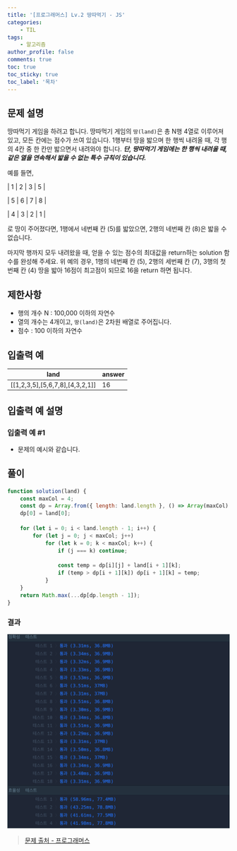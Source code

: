 ```yaml
---
title: '[프로그래머스] Lv.2 땅따먹기 - JS'
categories:
    - TIL
tags:
    - 알고리즘
author_profile: false
comments: true
toc: true
toc_sticky: true
toc_label: '목차'
---
```


## 문제 설명

땅따먹기 게임을 하려고 합니다. 땅따먹기 게임의 `땅(land)`은 총 N행 4열로 이루어져 있고, 모든 칸에는 점수가 쓰여 있습니다. 1행부터 땅을 밟으며 한 행씩 내려올 때, 각 행의 4칸 중 한 칸만 밟으면서 내려와야 합니다. **_단, 땅따먹기 게임에는 한 행씩 내려올 때, 같은 열을 연속해서 밟을 수 없는 특수 규칙이 있습니다._**

예를 들면,

| 1 | 2 | 3 | 5 |

| 5 | 6 | 7 | 8 |

| 4 | 3 | 2 | 1 |

로 땅이 주어졌다면, 1행에서 네번째 칸 (5)를 밟았으면, 2행의 네번째 칸 (8)은 밟을 수 없습니다.

마지막 행까지 모두 내려왔을 때, 얻을 수 있는 점수의 최대값을 return하는 solution 함수를 완성해 주세요. 위 예의 경우, 1행의 네번째 칸 (5), 2행의 세번째 칸 (7), 3행의 첫번째 칸 (4) 땅을 밟아 16점이 최고점이 되므로 16을 return 하면 됩니다.

## 제한사항

-   행의 개수 N : 100,000 이하의 자연수
-   열의 개수는 4개이고, `땅(land)`은 2차원 배열로 주어집니다.
-   점수 : 100 이하의 자연수

## 입출력 예

| land                            | answer |
| ------------------------------- | ------ |
| [[1,2,3,5],[5,6,7,8],[4,3,2,1]] | 16     |

## 입출력 예 설명

### 입출력 예 #1

-   문제의 예시와 같습니다.

## 풀이

```javascript
function solution(land) {
    const maxCol = 4;
    const dp = Array.from({ length: land.length }, () => Array(maxCol).fill(0));
    dp[0] = land[0];

    for (let i = 0; i < land.length - 1; i++) {
        for (let j = 0; j < maxCol; j++)
            for (let k = 0; k < maxCol; k++) {
                if (j === k) continue;

                const temp = dp[i][j] + land[i + 1][k];
                if (temp > dp[i + 1][k]) dp[i + 1][k] = temp;
            }
    }
    return Math.max(...dp[dp.length - 1]);
}
```

### 결과

![result1](/assets/images/2024/01/14/algorithm-120-result1.png)

> [문제 출처 - 프로그래머스](https://school.programmers.co.kr/learn/courses/30/lessons/12913)
